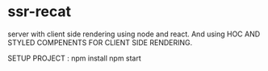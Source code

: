 # ssr-recat
server with client side rendering using node and react.
And using HOC AND STYLED COMPENENTS FOR CLIENT SIDE RENDERING.

SETUP PROJECT :
npm install
npm start
